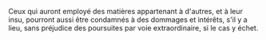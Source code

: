   
 Ceux qui auront employé des matières appartenant à d'autres, et à leur insu, pourront aussi être condamnés à des dommages et intérêts, s'il y a lieu, sans préjudice des poursuites par voie extraordinaire, si le cas y échet.  

  
